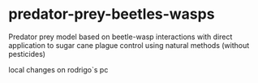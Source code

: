 # predator-prey-beetles-wasps
Predator prey model based on beetle-wasp interactions with direct application to sugar cane plague control using natural methods (without pesticides)

local changes on rodrigo`s pc
